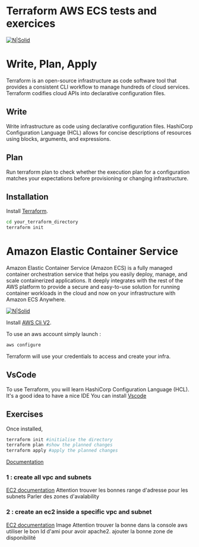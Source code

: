 # Terraform AWS ECS tests and exercices

[![N|Solid](https://upload.wikimedia.org/wikipedia/commons/thumb/0/04/Terraform_Logo.svg/512px-Terraform_Logo.svg.png)]( https://www.terraform.io)

# Write, Plan, Apply
Terraform is an open-source infrastructure as code software tool that provides a consistent CLI workflow to manage hundreds of cloud services. Terraform codifies cloud APIs into declarative configuration files.

## Write
Write infrastructure as code using declarative configuration files. HashiCorp Configuration Language (HCL) allows for concise descriptions of resources using blocks, arguments, and expressions.

## Plan
Run terraform plan to check whether the execution plan for a configuration matches your expectations before provisioning or changing infrastructure.
## Installation

Install [Terraform](https://www.terraform.io/downloads.html).

```cmd
cd your_terraform_directory
terraform init
```

# Amazon Elastic Container Service

Amazon Elastic Container Service (Amazon ECS) is a fully managed container orchestration service that helps you easily deploy, manage, and scale containerized applications. It deeply integrates with the rest of the AWS platform to provide a secure and easy-to-use solution for running container workloads in the cloud and now on your infrastructure with Amazon ECS Anywhere.

[![N|Solid](https://blog.alterway.fr/images/services/AmazonECS.png)](https://aws.amazon.com/fr/ecs/?whats-new-cards.sort-by=item.additionalFields.postDateTime&whats-new-cards.sort-order=desc&ecs-blogs.sort-by=item.additionalFields.createdDate&ecs-blogs.sort-order=desc)

Install [AWS Cli V2](https://docs.aws.amazon.com/fr_fr/cli/latest/userguide/install-cliv2.html).


To use an aws account simply launch :
```bash
aws configure
```
Terraform will use your credentials to access and create your infra.

## VsCode
To use Terraform, you will learn HashiCorp Configuration Language (HCL).
It's a good idea to have a nice IDE 
You can install [Vscode](https://code.visualstudio.com/download) 

## Exercises 
Once installed, 
```sh 
terraform init #initialise the directory
terraform plan #show the planned changes
terraform apply #apply the planned changes
```
[Documentation](https://registry.terraform.io/providers/hashicorp/aws/latest/docs)

### 1 : create all vpc and subnets 
[EC2 documentation](https://registry.terraform.io/providers/hashicorp/aws/latest/docs/resources/instance)
Attention trouver les bonnes range d'adresse pour les subnets
Parler des zones d'avalability

### 2 : create an ec2 inside a specific vpc and subnet
[EC2 documentation](https://registry.terraform.io/providers/hashicorp/aws/latest/docs/resources/instance)
Image Attention trouver la bonne dans la console aws
utiliser le bon Id d'ami pour avoir apache2.
ajouter la bonne zone de disponibilité
